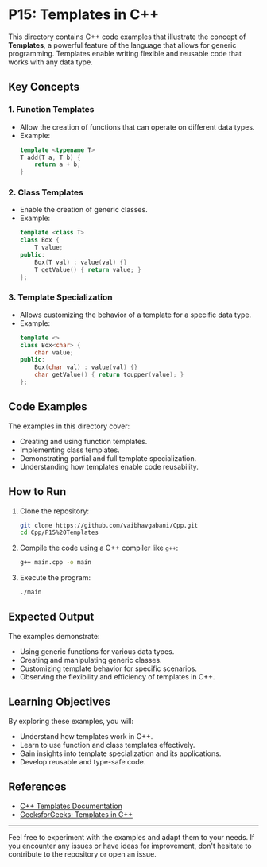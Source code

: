 # P15: Templates in C++

This directory contains C++ code examples that illustrate the concept of **Templates**, a powerful feature of the language that allows for generic programming. Templates enable writing flexible and reusable code that works with any data type.

## Key Concepts

### 1. Function Templates
- Allow the creation of functions that can operate on different data types.
- Example:
  ```cpp
  template <typename T>
  T add(T a, T b) {
      return a + b;
  }
  ```

### 2. Class Templates
- Enable the creation of generic classes.
- Example:
  ```cpp
  template <class T>
  class Box {
      T value;
  public:
      Box(T val) : value(val) {}
      T getValue() { return value; }
  };
  ```

### 3. Template Specialization
- Allows customizing the behavior of a template for a specific data type.
- Example:
  ```cpp
  template <>
  class Box<char> {
      char value;
  public:
      Box(char val) : value(val) {}
      char getValue() { return toupper(value); }
  };
  ```

## Code Examples

The examples in this directory cover:

- Creating and using function templates.
- Implementing class templates.
- Demonstrating partial and full template specialization.
- Understanding how templates enable code reusability.

## How to Run

1. Clone the repository:
   ```bash
   git clone https://github.com/vaibhavgabani/Cpp.git
   cd Cpp/P15%20Templates
   ```

2. Compile the code using a C++ compiler like `g++`:
   ```bash
   g++ main.cpp -o main
   ```

3. Execute the program:
   ```bash
   ./main
   ```

## Expected Output

The examples demonstrate:
- Using generic functions for various data types.
- Creating and manipulating generic classes.
- Customizing template behavior for specific scenarios.
- Observing the flexibility and efficiency of templates in C++.

## Learning Objectives

By exploring these examples, you will:
- Understand how templates work in C++.
- Learn to use function and class templates effectively.
- Gain insights into template specialization and its applications.
- Develop reusable and type-safe code.

## References

- [C++ Templates Documentation](https://cplusplus.com/doc/oldtutorial/templates/)
- [GeeksforGeeks: Templates in C++](https://www.geeksforgeeks.org/templates-cpp/)

---
Feel free to experiment with the examples and adapt them to your needs. If you encounter any issues or have ideas for improvement, don't hesitate to contribute to the repository or open an issue.

